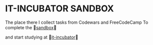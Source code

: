 # IT-INCUBATOR SANDBOX

The place there I collect tasks from Codewars and FreeCodeCamp
To complete the :baby_chick:[sandbox](https://sandbox.it-incubator.ru/):baby_chick:

and start studying at :baby_chick:[it-incubator](https://sandbox.it-incubator.ru/):baby_chick:


